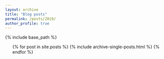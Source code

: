 ```yaml
---
layout: archive
title: "Blog posts"
permalink: /posts/2019/
author_profile: true
---
```

{% include base_path %}

  <ul>{% for post in site.posts %}
    {% include archive-single-posts.html %}
  {% endfor %}</ul>
